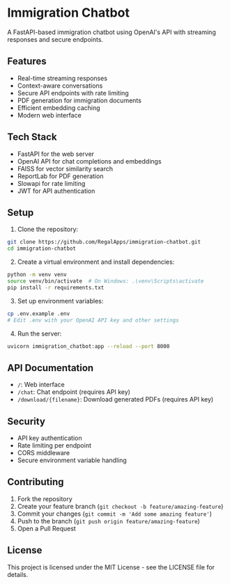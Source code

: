 # Immigration Chatbot

A FastAPI-based immigration chatbot using OpenAI's API with streaming responses and secure endpoints.

## Features

- Real-time streaming responses
- Context-aware conversations
- Secure API endpoints with rate limiting
- PDF generation for immigration documents
- Efficient embedding caching
- Modern web interface

## Tech Stack

- FastAPI for the web server
- OpenAI API for chat completions and embeddings
- FAISS for vector similarity search
- ReportLab for PDF generation
- Slowapi for rate limiting
- JWT for API authentication

## Setup

1. Clone the repository:
```bash
git clone https://github.com/RegalApps/immigration-chatbot.git
cd immigration-chatbot
```

2. Create a virtual environment and install dependencies:
```bash
python -m venv venv
source venv/bin/activate  # On Windows: .\venv\Scripts\activate
pip install -r requirements.txt
```

3. Set up environment variables:
```bash
cp .env.example .env
# Edit .env with your OpenAI API key and other settings
```

4. Run the server:
```bash
uvicorn immigration_chatbot:app --reload --port 8000
```

## API Documentation

- `/`: Web interface
- `/chat`: Chat endpoint (requires API key)
- `/download/{filename}`: Download generated PDFs (requires API key)

## Security

- API key authentication
- Rate limiting per endpoint
- CORS middleware
- Secure environment variable handling

## Contributing

1. Fork the repository
2. Create your feature branch (`git checkout -b feature/amazing-feature`)
3. Commit your changes (`git commit -m 'Add some amazing feature'`)
4. Push to the branch (`git push origin feature/amazing-feature`)
5. Open a Pull Request

## License

This project is licensed under the MIT License - see the LICENSE file for details.
